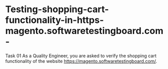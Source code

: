 # Testing-shopping-cart-functionality-in-https-magento.softwaretestingboard.com-
Task 01
As a Quality Engineer, you are asked to verify the shopping cart functionality of the website
https://magento.softwaretestingboard.com/.
